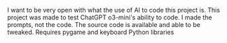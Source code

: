 I want to be very open with what the use of AI to code this project is. This project was made to test ChatGPT o3-mini's ability to code. I made the prompts, not the code. The source code is available and able to be tweaked. Requires pygame and keyboard Python libraries

